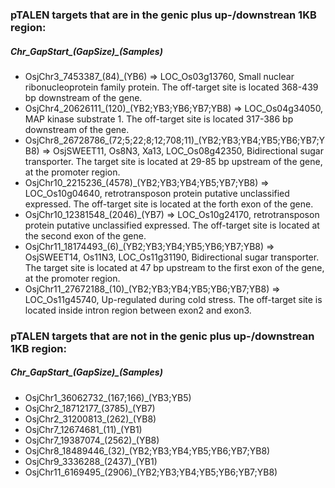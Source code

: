 ###  pTALEN targets that are in the genic plus up-/downstrean 1KB region: 
#####  Chr_GapStart_(GapSize)_(Samples)
* OsjChr3_7453387_(84)_(YB6) => LOC_Os03g13760, Small nuclear ribonucleoprotein family protein. The off-target site is located 368-439 bp downstream of the gene.
* OsjChr4_20626111_(120)_(YB2;YB3;YB6;YB7;YB8) => LOC_Os04g34050, MAP kinase substrate 1. The off-target site is located 317-386 bp downstream of the gene.
* OsjChr8_26728786_(72;5;22;8;12;708;11)_(YB2;YB3;YB4;YB5;YB6;YB7;YB8) => OsjSWEET11, Os8N3, Xa13, LOC_Os08g42350, Bidirectional sugar transporter. The target site is located at 29-85 bp upstream of the gene, at the promoter region.
* OsjChr10_2215236_(4578)_(YB2;YB3;YB4;YB5;YB7;YB8) => LOC_Os10g04640, retrotransposon protein putative unclassified expressed. The off-target site is located at the forth exon of the gene.
* OsjChr10_12381548_(2046)_(YB7) => LOC_Os10g24170, retrotransposon protein putative unclassified expressed. The off-target site is located at the second exon of the gene.
* OsjChr11_18174493_(6)_(YB2;YB3;YB4;YB5;YB6;YB7;YB8) => OsjSWEET14, Os11N3, LOC_Os11g31190, Bidirectional sugar transporter. The target site is located at 47 bp upstream to the first exon of the gene, at the promoter region.
* OsjChr11_27672188_(10)_(YB2;YB3;YB4;YB5;YB6;YB7;YB8) => LOC_Os11g45740, Up-regulated during cold stress. The off-target site is located inside intron region between exon2 and exon3.

###  pTALEN targets that are not in the genic plus up-/downstrean 1KB region: 
#####  Chr_GapStart_(GapSize)_(Samples)
* OsjChr1_36062732_(167;166)_(YB3;YB5)
* OsjChr2_18712177_(3785)_(YB7)
* OsjChr2_31200813_(262)_(YB8)
* OsjChr7_12674681_(11)_(YB1)
* OsjChr7_19387074_(2562)_(YB8)
* OsjChr8_18489446_(32)_(YB2;YB3;YB4;YB5;YB6;YB7;YB8)
* OsjChr9_3336288_(2437)_(YB1)
* OsjChr11_6169495_(2906)_(YB2;YB3;YB4;YB5;YB6;YB7;YB8)

